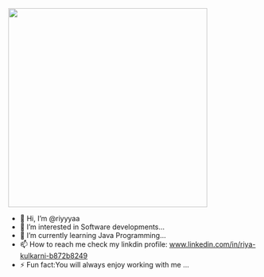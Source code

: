 <img src="https://media.giphy.com/media/L1R1tvI9svkIWwpVYr/giphy.gif" width="400"/>

- 👋 Hi, I’m @riyyyaa
- 👀 I’m interested in Software developments...
- 🌱 I’m currently learning Java Programming...
- 📫 How to reach me check my linkdin profile: www.linkedin.com/in/riya-kulkarni-b872b8249
- ⚡ Fun fact:You will always enjoy working with me ...

<!---
riyyyaa/riyyyaa is a ✨ special ✨ repository because its `README.md` (this file) appears on your GitHub profile.
You can click the Preview link to take a look at your changes.
--->
